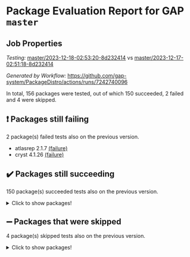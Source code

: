# Package Evaluation Report for GAP `master`

## Job Properties

*Testing:* [master/2023-12-18-02:53:20-8d232414](https://github.com/gap-system/PackageDistro/blob/data/reports/master/2023-12-18-02:53:20-8d232414) vs [master/2023-12-17-02:51:18-8d232414](https://github.com/gap-system/PackageDistro/blob/data/reports/master/2023-12-17-02:51:18-8d232414)

*Generated by Workflow:* https://github.com/gap-system/PackageDistro/actions/runs/7242740096

In total, 156 packages were tested, out of which 150 succeeded, 2 failed and 4 were skipped.

## :exclamation: Packages still failing

2 package(s) failed tests also on the previous version.
- atlasrep 2.1.7 [(failure)](https://github.com/gap-system/PackageDistro/actions/runs/7242740096/job/19728879276)
- cryst 4.1.26 [(failure)](https://github.com/gap-system/PackageDistro/actions/runs/7242740096/job/19728881653)

## :heavy_check_mark: Packages still succeeding

150 package(s) succeeded tests also on the previous version.
<details><summary>Click to show packages!</summary>

- 4ti2interface 2023.02-04 [(success)](https://github.com/gap-system/PackageDistro/actions/runs/7242740096/job/19728878365)
- ace 5.6.2 [(success)](https://github.com/gap-system/PackageDistro/actions/runs/7242740096/job/19728878512)
- aclib 1.3.2 [(success)](https://github.com/gap-system/PackageDistro/actions/runs/7242740096/job/19728878652)
- agt 0.3.1 [(success)](https://github.com/gap-system/PackageDistro/actions/runs/7242740096/job/19728878792)
- alnuth 3.2.1 [(success)](https://github.com/gap-system/PackageDistro/actions/runs/7242740096/job/19728878945)
- anupq 3.3.0 [(success)](https://github.com/gap-system/PackageDistro/actions/runs/7242740096/job/19728879085)
- autodoc 2023.06.19 [(success)](https://github.com/gap-system/PackageDistro/actions/runs/7242740096/job/19728879435)
- automata 1.15 [(success)](https://github.com/gap-system/PackageDistro/actions/runs/7242740096/job/19728879619)
- automgrp 1.3.2 [(success)](https://github.com/gap-system/PackageDistro/actions/runs/7242740096/job/19728879765)
- autpgrp 1.11 [(success)](https://github.com/gap-system/PackageDistro/actions/runs/7242740096/job/19728879923)
- cap 2023.12-10 [(success)](https://github.com/gap-system/PackageDistro/actions/runs/7242740096/job/19728880105)
- caratinterface 2.3.5 [(success)](https://github.com/gap-system/PackageDistro/actions/runs/7242740096/job/19728880246)
- cddinterface 2022.11.01 [(success)](https://github.com/gap-system/PackageDistro/actions/runs/7242740096/job/19728880395)
- circle 1.6.6 [(success)](https://github.com/gap-system/PackageDistro/actions/runs/7242740096/job/19728880523)
- classicpres 1.22 [(success)](https://github.com/gap-system/PackageDistro/actions/runs/7242740096/job/19728880657)
- cohomolo 1.6.11 [(success)](https://github.com/gap-system/PackageDistro/actions/runs/7242740096/job/19728880796)
- congruence 1.2.5 [(success)](https://github.com/gap-system/PackageDistro/actions/runs/7242740096/job/19728880923)
- corelg 1.56 [(success)](https://github.com/gap-system/PackageDistro/actions/runs/7242740096/job/19728881078)
- crime 1.6 [(success)](https://github.com/gap-system/PackageDistro/actions/runs/7242740096/job/19728881213)
- crisp 1.4.6 [(success)](https://github.com/gap-system/PackageDistro/actions/runs/7242740096/job/19728881347)
- crypting 0.10.4 [(success)](https://github.com/gap-system/PackageDistro/actions/runs/7242740096/job/19728881493)
- crystcat 1.1.10 [(success)](https://github.com/gap-system/PackageDistro/actions/runs/7242740096/job/19728881796)
- ctbllib 1.3.6 [(success)](https://github.com/gap-system/PackageDistro/actions/runs/7242740096/job/19728881938)
- cubefree 1.19 [(success)](https://github.com/gap-system/PackageDistro/actions/runs/7242740096/job/19728882062)
- curlinterface 2.3.2 [(success)](https://github.com/gap-system/PackageDistro/actions/runs/7242740096/job/19728882212)
- cvec 2.8.1 [(success)](https://github.com/gap-system/PackageDistro/actions/runs/7242740096/job/19728882365)
- datastructures 0.3.0 [(success)](https://github.com/gap-system/PackageDistro/actions/runs/7242740096/job/19728882517)
- deepthought 1.0.6 [(success)](https://github.com/gap-system/PackageDistro/actions/runs/7242740096/job/19728882664)
- design 1.8 [(success)](https://github.com/gap-system/PackageDistro/actions/runs/7242740096/job/19728882808)
- difsets 2.3.1 [(success)](https://github.com/gap-system/PackageDistro/actions/runs/7242740096/job/19728882943)
- digraphs 1.6.3 [(success)](https://github.com/gap-system/PackageDistro/actions/runs/7242740096/job/19728883083)
- edim 1.3.7 [(success)](https://github.com/gap-system/PackageDistro/actions/runs/7242740096/job/19728883203)
- example 4.3.4 [(success)](https://github.com/gap-system/PackageDistro/actions/runs/7242740096/job/19728883344)
- examplesforhomalg 2023.10-01 [(success)](https://github.com/gap-system/PackageDistro/actions/runs/7242740096/job/19728883497)
- factint 1.6.3 [(success)](https://github.com/gap-system/PackageDistro/actions/runs/7242740096/job/19728883637)
- ferret 1.0.9 [(success)](https://github.com/gap-system/PackageDistro/actions/runs/7242740096/job/19728883777)
- fga 1.5.0 [(success)](https://github.com/gap-system/PackageDistro/actions/runs/7242740096/job/19728883923)
- fining 1.5.6 [(success)](https://github.com/gap-system/PackageDistro/actions/runs/7242740096/job/19728884063)
- float 1.0.3 [(success)](https://github.com/gap-system/PackageDistro/actions/runs/7242740096/job/19728884191)
- format 1.4.3 [(success)](https://github.com/gap-system/PackageDistro/actions/runs/7242740096/job/19728884351)
- forms 1.2.9 [(success)](https://github.com/gap-system/PackageDistro/actions/runs/7242740096/job/19728884496)
- fplsa 1.2.6 [(success)](https://github.com/gap-system/PackageDistro/actions/runs/7242740096/job/19728884644)
- fr 2.4.12 [(success)](https://github.com/gap-system/PackageDistro/actions/runs/7242740096/job/19728884806)
- francy 2.0.3 [(success)](https://github.com/gap-system/PackageDistro/actions/runs/7242740096/job/19728884947)
- fwtree 1.3 [(success)](https://github.com/gap-system/PackageDistro/actions/runs/7242740096/job/19728885112)
- gapdoc 1.6.6 [(success)](https://github.com/gap-system/PackageDistro/actions/runs/7242740096/job/19728885288)
- gauss 2023.02-04 [(success)](https://github.com/gap-system/PackageDistro/actions/runs/7242740096/job/19728885427)
- gaussforhomalg 2023.11-01 [(success)](https://github.com/gap-system/PackageDistro/actions/runs/7242740096/job/19728885565)
- gbnp 1.0.5 [(success)](https://github.com/gap-system/PackageDistro/actions/runs/7242740096/job/19728885701)
- generalizedmorphismsforcap 2023.08-02 [(success)](https://github.com/gap-system/PackageDistro/actions/runs/7242740096/job/19728885858)
- genss 1.6.8 [(success)](https://github.com/gap-system/PackageDistro/actions/runs/7242740096/job/19728886030)
- gradedmodules 2023.09-01 [(success)](https://github.com/gap-system/PackageDistro/actions/runs/7242740096/job/19728886157)
- gradedringforhomalg 2023.08-01 [(success)](https://github.com/gap-system/PackageDistro/actions/runs/7242740096/job/19728886288)
- grape 4.9.0 [(success)](https://github.com/gap-system/PackageDistro/actions/runs/7242740096/job/19728886396)
- groupoids 1.73 [(success)](https://github.com/gap-system/PackageDistro/actions/runs/7242740096/job/19728886537)
- grpconst 2.6.4 [(success)](https://github.com/gap-system/PackageDistro/actions/runs/7242740096/job/19728886667)
- guarana 0.96.3 [(success)](https://github.com/gap-system/PackageDistro/actions/runs/7242740096/job/19728886829)
- guava 3.18 [(success)](https://github.com/gap-system/PackageDistro/actions/runs/7242740096/job/19728886965)
- hap 1.60 [(success)](https://github.com/gap-system/PackageDistro/actions/runs/7242740096/job/19728887124)
- hapcryst 0.1.15 [(success)](https://github.com/gap-system/PackageDistro/actions/runs/7242740096/job/19728887228)
- hecke 1.5.3 [(success)](https://github.com/gap-system/PackageDistro/actions/runs/7242740096/job/19728887374)
- help 3.5 [(success)](https://github.com/gap-system/PackageDistro/actions/runs/7242740096/job/19728887520)
- homalg 2023.10-01 [(success)](https://github.com/gap-system/PackageDistro/actions/runs/7242740096/job/19728887664)
- homalgtocas 2023.11-01 [(success)](https://github.com/gap-system/PackageDistro/actions/runs/7242740096/job/19728887828)
- idrel 2.45 [(success)](https://github.com/gap-system/PackageDistro/actions/runs/7242740096/job/19728887967)
- images 1.3.1 [(success)](https://github.com/gap-system/PackageDistro/actions/runs/7242740096/job/19728888126)
- intpic 0.3.0 [(success)](https://github.com/gap-system/PackageDistro/actions/runs/7242740096/job/19728888283)
- io 4.8.2 [(success)](https://github.com/gap-system/PackageDistro/actions/runs/7242740096/job/19728888448)
- io_forhomalg 2023.02-04 [(success)](https://github.com/gap-system/PackageDistro/actions/runs/7242740096/job/19728888617)
- irredsol 1.4.4 [(success)](https://github.com/gap-system/PackageDistro/actions/runs/7242740096/job/19728888738)
- json 2.1.1 [(success)](https://github.com/gap-system/PackageDistro/actions/runs/7242740096/job/19728888909)
- jupyterkernel 1.5.0 [(success)](https://github.com/gap-system/PackageDistro/actions/runs/7242740096/job/19728889139)
- jupyterviz 1.5.6 [(success)](https://github.com/gap-system/PackageDistro/actions/runs/7242740096/job/19728889288)
- kan 1.36 [(success)](https://github.com/gap-system/PackageDistro/actions/runs/7242740096/job/19728889629)
- kbmag 1.5.11 [(success)](https://github.com/gap-system/PackageDistro/actions/runs/7242740096/job/19728889761)
- laguna 3.9.6 [(success)](https://github.com/gap-system/PackageDistro/actions/runs/7242740096/job/19728889919)
- liealgdb 2.2.1 [(success)](https://github.com/gap-system/PackageDistro/actions/runs/7242740096/job/19728890095)
- liepring 2.8 [(success)](https://github.com/gap-system/PackageDistro/actions/runs/7242740096/job/19728890339)
- liering 2.4.2 [(success)](https://github.com/gap-system/PackageDistro/actions/runs/7242740096/job/19728890527)
- linearalgebraforcap 2023.12-05 [(success)](https://github.com/gap-system/PackageDistro/actions/runs/7242740096/job/19728890682)
- localizeringforhomalg 2023.10-01 [(success)](https://github.com/gap-system/PackageDistro/actions/runs/7242740096/job/19728890840)
- loops 3.4.3 [(success)](https://github.com/gap-system/PackageDistro/actions/runs/7242740096/job/19728891000)
- lpres 1.0.3 [(success)](https://github.com/gap-system/PackageDistro/actions/runs/7242740096/job/19728891160)
- majoranaalgebras 1.5.1 [(success)](https://github.com/gap-system/PackageDistro/actions/runs/7242740096/job/19728891345)
- mapclass 1.4.6 [(success)](https://github.com/gap-system/PackageDistro/actions/runs/7242740096/job/19728891528)
- matgrp 0.70 [(success)](https://github.com/gap-system/PackageDistro/actions/runs/7242740096/job/19728891693)
- matricesforhomalg 2023.11-02 [(success)](https://github.com/gap-system/PackageDistro/actions/runs/7242740096/job/19728891859)
- modisom 2.5.4 [(success)](https://github.com/gap-system/PackageDistro/actions/runs/7242740096/job/19728892060)
- modulepresentationsforcap 2023.10-01 [(success)](https://github.com/gap-system/PackageDistro/actions/runs/7242740096/job/19728892221)
- modules 2023.10-01 [(success)](https://github.com/gap-system/PackageDistro/actions/runs/7242740096/job/19728892354)
- monoidalcategories 2023.11-02 [(success)](https://github.com/gap-system/PackageDistro/actions/runs/7242740096/job/19728892489)
- nconvex 2022.09-01 [(success)](https://github.com/gap-system/PackageDistro/actions/runs/7242740096/job/19728892620)
- nilmat 1.4.2 [(success)](https://github.com/gap-system/PackageDistro/actions/runs/7242740096/job/19728892801)
- nock 1.5 [(success)](https://github.com/gap-system/PackageDistro/actions/runs/7242740096/job/19728892947)
- normalizinterface 1.3.6 [(success)](https://github.com/gap-system/PackageDistro/actions/runs/7242740096/job/19728893128)
- nq 2.5.10 [(success)](https://github.com/gap-system/PackageDistro/actions/runs/7242740096/job/19728893304)
- numericalsgps 1.3.1 [(success)](https://github.com/gap-system/PackageDistro/actions/runs/7242740096/job/19728893494)
- openmath 11.5.3 [(success)](https://github.com/gap-system/PackageDistro/actions/runs/7242740096/job/19728893645)
- orb 4.9.0 [(success)](https://github.com/gap-system/PackageDistro/actions/runs/7242740096/job/19728893768)
- packagemanager 1.4.1 [(success)](https://github.com/gap-system/PackageDistro/actions/runs/7242740096/job/19728893897)
- patternclass 2.4.3 [(success)](https://github.com/gap-system/PackageDistro/actions/runs/7242740096/job/19728894028)
- permut 2.0.4 [(success)](https://github.com/gap-system/PackageDistro/actions/runs/7242740096/job/19728894173)
- polenta 1.3.10 [(success)](https://github.com/gap-system/PackageDistro/actions/runs/7242740096/job/19728894315)
- polymaking 0.8.7 [(success)](https://github.com/gap-system/PackageDistro/actions/runs/7242740096/job/19728894445)
- primgrp 3.4.4 [(success)](https://github.com/gap-system/PackageDistro/actions/runs/7242740096/job/19728894579)
- profiling 2.5.4 [(success)](https://github.com/gap-system/PackageDistro/actions/runs/7242740096/job/19728894717)
- qpa 1.34 [(success)](https://github.com/gap-system/PackageDistro/actions/runs/7242740096/job/19728894837)
- quagroup 1.8.3 [(success)](https://github.com/gap-system/PackageDistro/actions/runs/7242740096/job/19728894951)
- radiroot 2.9 [(success)](https://github.com/gap-system/PackageDistro/actions/runs/7242740096/job/19728895047)
- rcwa 4.7.1 [(success)](https://github.com/gap-system/PackageDistro/actions/runs/7242740096/job/19728895141)
- rds 1.8 [(success)](https://github.com/gap-system/PackageDistro/actions/runs/7242740096/job/19728895268)
- recog 1.4.2 [(success)](https://github.com/gap-system/PackageDistro/actions/runs/7242740096/job/19728895403)
- repndecomp 1.3.0 [(success)](https://github.com/gap-system/PackageDistro/actions/runs/7242740096/job/19728895534)
- repsn 3.1.1 [(success)](https://github.com/gap-system/PackageDistro/actions/runs/7242740096/job/19728895708)
- resclasses 4.7.3 [(success)](https://github.com/gap-system/PackageDistro/actions/runs/7242740096/job/19728895818)
- ringsforhomalg 2023.11-02 [(success)](https://github.com/gap-system/PackageDistro/actions/runs/7242740096/job/19728895956)
- sco 2023.08-01 [(success)](https://github.com/gap-system/PackageDistro/actions/runs/7242740096/job/19728896088)
- scscp 2.4.1 [(success)](https://github.com/gap-system/PackageDistro/actions/runs/7242740096/job/19728896221)
- semigroups 5.3.2 [(success)](https://github.com/gap-system/PackageDistro/actions/runs/7242740096/job/19728896378)
- sglppow 2.3 [(success)](https://github.com/gap-system/PackageDistro/actions/runs/7242740096/job/19728896509)
- sgpviz 0.999.5 [(success)](https://github.com/gap-system/PackageDistro/actions/runs/7242740096/job/19728896628)
- simpcomp 2.1.14 [(success)](https://github.com/gap-system/PackageDistro/actions/runs/7242740096/job/19728896780)
- singular 2023.02.09 [(success)](https://github.com/gap-system/PackageDistro/actions/runs/7242740096/job/19728896911)
- sl2reps 1.1 [(success)](https://github.com/gap-system/PackageDistro/actions/runs/7242740096/job/19728897047)
- sla 1.5.3 [(success)](https://github.com/gap-system/PackageDistro/actions/runs/7242740096/job/19728897185)
- smallgrp 1.5.3 [(success)](https://github.com/gap-system/PackageDistro/actions/runs/7242740096/job/19728897333)
- smallsemi 0.6.13 [(success)](https://github.com/gap-system/PackageDistro/actions/runs/7242740096/job/19728897441)
- sonata 2.9.6 [(success)](https://github.com/gap-system/PackageDistro/actions/runs/7242740096/job/19728897581)
- sophus 1.27 [(success)](https://github.com/gap-system/PackageDistro/actions/runs/7242740096/job/19728897683)
- sotgrps 1.2 [(success)](https://github.com/gap-system/PackageDistro/actions/runs/7242740096/job/19728897794)
- spinsym 1.5.2 [(success)](https://github.com/gap-system/PackageDistro/actions/runs/7242740096/job/19728897911)
- standardff 1.0 [(success)](https://github.com/gap-system/PackageDistro/actions/runs/7242740096/job/19728898043)
- symbcompcc 1.3.2 [(success)](https://github.com/gap-system/PackageDistro/actions/runs/7242740096/job/19728898181)
- thelma 1.3 [(success)](https://github.com/gap-system/PackageDistro/actions/runs/7242740096/job/19728898311)
- tomlib 1.2.9 [(success)](https://github.com/gap-system/PackageDistro/actions/runs/7242740096/job/19728898434)
- toolsforhomalg 2023.11-01 [(success)](https://github.com/gap-system/PackageDistro/actions/runs/7242740096/job/19728898576)
- toric 1.9.5 [(success)](https://github.com/gap-system/PackageDistro/actions/runs/7242740096/job/19728898715)
- toricvarieties 2022.07.13 [(success)](https://github.com/gap-system/PackageDistro/actions/runs/7242740096/job/19728898843)
- transgrp 3.6.5 [(success)](https://github.com/gap-system/PackageDistro/actions/runs/7242740096/job/19728898987)
- ugaly 4.1.3 [(success)](https://github.com/gap-system/PackageDistro/actions/runs/7242740096/job/19728899099)
- unipot 1.5 [(success)](https://github.com/gap-system/PackageDistro/actions/runs/7242740096/job/19728899230)
- unitlib 4.2.0 [(success)](https://github.com/gap-system/PackageDistro/actions/runs/7242740096/job/19728899344)
- utils 0.84 [(success)](https://github.com/gap-system/PackageDistro/actions/runs/7242740096/job/19728899469)
- uuid 0.7 [(success)](https://github.com/gap-system/PackageDistro/actions/runs/7242740096/job/19728899601)
- walrus 0.9991 [(success)](https://github.com/gap-system/PackageDistro/actions/runs/7242740096/job/19728899712)
- wedderga 4.10.4 [(success)](https://github.com/gap-system/PackageDistro/actions/runs/7242740096/job/19728899820)
- xmod 2.91 [(success)](https://github.com/gap-system/PackageDistro/actions/runs/7242740096/job/19728899951)
- xmodalg 1.23 [(success)](https://github.com/gap-system/PackageDistro/actions/runs/7242740096/job/19728900073)
- yangbaxter 0.10.3 [(success)](https://github.com/gap-system/PackageDistro/actions/runs/7242740096/job/19728900213)
- zeromqinterface 0.14 [(success)](https://github.com/gap-system/PackageDistro/actions/runs/7242740096/job/19728900341)
</details>

## :heavy_minus_sign: Packages that were skipped

4 package(s) skipped tests also on the previous version.
<details><summary>Click to show packages!</summary>

- browse 1.8.21 [(skipped)](https://github.com/gap-system/PackageDistro/actions/runs/7242740096/job/19728558214)
- itc 1.5.1 [(skipped)](https://github.com/gap-system/PackageDistro/actions/runs/7242740096/job/19728558214)
- polycyclic 2.16 [(skipped)](https://github.com/gap-system/PackageDistro/actions/runs/7242740096/job/19728558214)
- xgap 4.31 [(skipped)](https://github.com/gap-system/PackageDistro/actions/runs/7242740096/job/19728558214)
</details>

